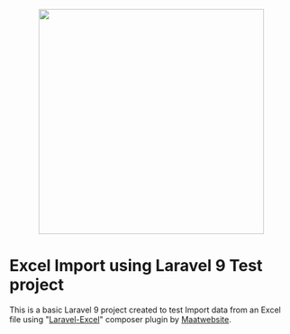<p align="center"><a href="https://laravel.com" target="_blank"><img src="https://raw.githubusercontent.com/laravel/art/master/logo-lockup/5%20SVG/2%20CMYK/1%20Full%20Color/laravel-logolockup-cmyk-red.svg" width="400"></a></p>

# Excel Import using Laravel 9 Test project

This is a basic Laravel 9 project created to test Import data from an Excel file using "[Laravel-Excel](https://laravel-excel.com/)" composer plugin by [Maatwebsite](https://github.com/SpartnerNL/Laravel-Excel).

